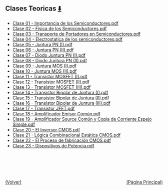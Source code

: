 
<html>
<body>
<h2>Clases Teoricas <a href="https://downgit.github.io/#/home?url=https://github.com/Apuntes-FIUBA/Apuntes-Electronica/tree/main/86 - Electrónica/8603 - Dispositivos Semiconductores/Clases/Clases Teoricas" style="font-size:20px">  ⬇️ </a></h2>
<ul>
    <li><a href="Clase 01 - Importancia de los Semiconductores.pdf">Clase 01 - Importancia de los Semiconductores.pdf</a></li>
    <li><a href="Clase 02 - Fisica de los Semiconductores.pdf">Clase 02 - Fisica de los Semiconductores.pdf</a></li>
    <li><a href="Clase 03 - Transporte de Portadores en Semiconductores.pdf">Clase 03 - Transporte de Portadores en Semiconductores.pdf</a></li>
    <li><a href="Clase 04 - Electrostatica de los semiconductores.pdf">Clase 04 - Electrostatica de los semiconductores.pdf</a></li>
    <li><a href="Clase 05 - Juntura PN (I).pdf">Clase 05 - Juntura PN (I).pdf</a></li>
    <li><a href="Clase 06 - Juntura PN (II).pdf">Clase 06 - Juntura PN (II).pdf</a></li>
    <li><a href="Clase 07 - Diodo Juntura PN (I).pdf">Clase 07 - Diodo Juntura PN (I).pdf</a></li>
    <li><a href="Clase 08 - Diodo Juntura PN (II).pdf">Clase 08 - Diodo Juntura PN (II).pdf</a></li>
    <li><a href="Clase 09 - Juntura MOS (I).pdf">Clase 09 - Juntura MOS (I).pdf</a></li>
    <li><a href="Clase 10 - Juntura MOS (II).pdf">Clase 10 - Juntura MOS (II).pdf</a></li>
    <li><a href="Clase 11 - Transistor MOSFET (I).pdf">Clase 11 - Transistor MOSFET (I).pdf</a></li>
    <li><a href="Clase 12 - Transistor MOSFET (II).pdf">Clase 12 - Transistor MOSFET (II).pdf</a></li>
    <li><a href="Clase 13 - Transistor MOSFET (III).pdf">Clase 13 - Transistor MOSFET (III).pdf</a></li>
    <li><a href="Clase 14 - Transistor Bipolar de Juntura (I).pdf">Clase 14 - Transistor Bipolar de Juntura (I).pdf</a></li>
    <li><a href="Clase 15 - Transistor Bipolar de Juntura (II).pdf">Clase 15 - Transistor Bipolar de Juntura (II).pdf</a></li>
    <li><a href="Clase 16 - Transistor Bipolar de Juntura (III).pdf">Clase 16 - Transistor Bipolar de Juntura (III).pdf</a></li>
    <li><a href="Clase 17 - Transistor JFET.pdf">Clase 17 - Transistor JFET.pdf</a></li>
    <li><a href="Clase 18 - Amplificador Emisor Común.pdf">Clase 18 - Amplificador Emisor Común.pdf</a></li>
    <li><a href="Clase 19 - Amplificador Source Común y Copia de Corriente Espejo Simple.pdf">Clase 19 - Amplificador Source Común y Copia de Corriente Espejo Simple.pdf</a></li>
    <li><a href="Clase 20 - El Inversor CMOS.pdf">Clase 20 - El Inversor CMOS.pdf</a></li>
    <li><a href="Clase 21 - Lógica Combinacional Estática CMOS.pdf">Clase 21 - Lógica Combinacional Estática CMOS.pdf</a></li>
    <li><a href="Clase 22 - El Proceso de fabricación CMOS.pdf">Clase 22 - El Proceso de fabricación CMOS.pdf</a></li>
    <li><a href="Clase 23 - Dispositivos de Potencia.pdf">Clase 23 - Dispositivos de Potencia.pdf</a></li>
</ul>
</body>
</html>


































<br><br><br><br><br><a href="../" style="float: left">(Volver)</a> <a href="https://apuntes-fiuba.github.io/Apuntes-Electronica" style="float: right">(Página Principal)</a>
